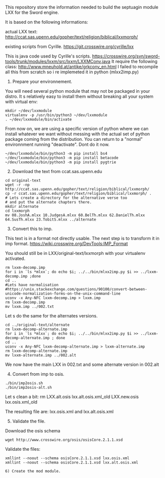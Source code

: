This repository store the information needed to build the septuagin module LXX for the Sword engine.

It is based on the following informations:

actual LXX text:
http://ccat.sas.upenn.edu/gopher/text/religion/biblical/lxxmorph/

existing scripts from Cyrille.
https://git.crosswire.org/cyrille/lxx

This is java code used by Cyrille's scripts.
https://crosswire.org/svn/sword-tools/trunk/modules/lxxm/src/lxxm/LXXMConv.java
It require the following class: http://www.mneuhold.at/antike/grkconv_en.html
I failed to recompile all this from scratch so i re implemeted it in python (mlxx2imp.py)

1) Prepare your environnement.

You will need several python module that may not be packaged in your distro.
It s relatively easy to install them without breaking all your system with virtual env:
```
mkdir ~/dev/lxxmodule
virtualenv -p /usr/bin/python3 ~/dev/lxxmodule
. ~/dev/lxxmodule/bin/activate
```
From now on, we are using a specific version of python where we can install whatever we want without messing with the actual set of python package coming from the distribution.
You can return to a "normal" environnment running "deactivate". Dont do it now.

```
~/dev/lxxmodule/bin/python3 -m pip install bs4
~/dev/lxxmodule/bin/python3 -m pip install betacode
~/dev/lxxmodule/bin/python3 -m pip install pygtrie
```

2) Download the text from ccat.sas.upenn.edu
```
cd original-text 
wget -r -np http://ccat.sas.upenn.edu/gopher/text/religion/biblical/lxxmorph/
cp -r ccat.sas.upenn.edu/gopher/text/religion/biblical/lxxmorph/ .
# Lets create a directory for the alternative verse too
# and put the alternate chapters there.
mkdir alternate
cd lxxmorph
mv 08.JoshA.mlxx 10.JudgesA.mlxx 60.BelTh.mlxx 62.DanielTh.mlxx 64.SusTh.mlxx 23.TobitS.mlxx ../alternate
```
3) Convert this to imp.

This text is in a format not directly usable. The next step is to transform it in imp format.
https://wiki.crosswire.org/DevTools:IMP_Format

You should still be in LXX/original-text/lxxmorph with your virtualenv activated.
```
rm lxxm-decomp.imp
for i in `ls *mlxx`; do echo $i; ../../bin/mlxx2imp.py $i >> ../lxxm-decomp.imp ;done
cd ..
#Lets have normalisation
#https://unix.stackexchange.com/questions/90100/convert-between-unicode-normalization-forms-on-the-unix-command-line
uconv -x Any-NFC lxxm-decomp.imp > lxxm.imp
rm lxxm-decomp.imp
mv lxxm.imp ../002.txt
```

Let s do the same for the alternates versions.
```
cd ../original-text/alternate
rm lxxm-decomp-alternate.imp
for i in `ls *mlxx`; do echo $i; ../../bin/mlxx2imp.py $i >> ../lxxm-decomp-alternate.imp ; done
cd ..
uconv -x Any-NFC lxxm-decomp-alternate.imp > lxxm-alternate.imp
rm lxxm-decomp-alternate.imp
mv lxxm-alternate.imp ../002.alt
```
We now have the main LXX in 002.txt and some alternate version in 002.alt 

4) Convert from imp to osis.
```
./bin/imp2osis.sh
./bin/imp2osis-alt.sh
```

Let s clean a bit: 
rm LXX.alt.osis lxx.alt.osis.xml_old LXX.new.osis lxx.osis.xml_old


The resulting file are: 
lxx.osis.xml and lxx.alt.osis.xml


5) Validate the file.

Download the osis schema

```
wget http://www.crosswire.org/osis/osisCore.2.1.1.xsd
```

Validate the files:

```
xmllint --noout --schema osisCore.2.1.1.xsd lxx.osis.xml
xmllint --noout --schema osisCore.2.1.1.xsd lxx.alt.osis.xml

6) Create the mod module.
```


